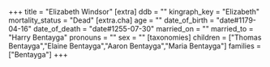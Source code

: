 +++
title = "Elizabeth Windsor"
[extra]
ddb = ""
kingraph_key = "Elizabeth"
mortality_status = "Dead"
[extra.cha]
age = ""
date_of_birth = "date#1179-04-16"
date_of_death = "date#1255-07-30"
married_on = ""
married_to = "Harry Bentayga"
pronouns = ""
sex = ""
[taxonomies]
children = ["Thomas Bentayga","Elaine Bentayga","Aaron Bentayga","Maria Bentayga"]
families = ["Bentayga"]
+++


